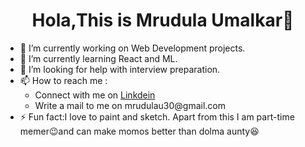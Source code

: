 # <div align="center" font-size="24px">Hola,This is Mrudula Umalkar👋</div>


- 🔭 I’m currently working on Web Development projects.
- 🌱 I’m currently learning React and ML.
- 🤔 I’m looking for help with interview preparation.
- 📫 How to reach me : 
     <ul>
  <li>Connect with me on  <a href="https://www.linkedin.com/in/mrudula-umalkar-9baa9b194/">Linkdein</a></li>
     <li>Write a mail to me on mrudulau30@gmail.com</li>
  </ul>
- ⚡ Fun fact:I love to paint and sketch. Apart from this I am part-time memer😉and can make momos better than dolma aunty😆

